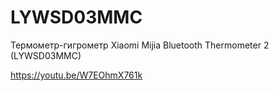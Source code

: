 # LYWSD03MMC
Термометр-гигрометр Xiaomi Mijia Bluetooth Thermometer 2 (LYWSD03MMC)

https://youtu.be/W7EOhmX761k
